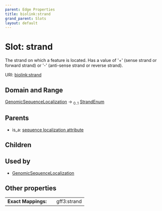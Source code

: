 ```yaml
---
parent: Edge Properties
title: biolink:strand
grand_parent: Slots
layout: default
---
```


# Slot: strand


The strand on which a feature is located. Has a value of '+' (sense strand or forward strand) or '-' (anti-sense strand or reverse strand).

URI: [biolink:strand](https://w3id.org/biolink/strand)

## Domain and Range

[GenomicSequenceLocalization](GenomicSequenceLocalization.md) ->  <sub>0..1</sub> [StrandEnum](StrandEnum.md)

## Parents

 *  is_a: [sequence localization attribute](sequence_localization_attribute.md)

## Children


## Used by

 * [GenomicSequenceLocalization](GenomicSequenceLocalization.md)

## Other properties

|  |  |  |
| --- | --- | --- |
| **Exact Mappings:** | | gff3:strand |

